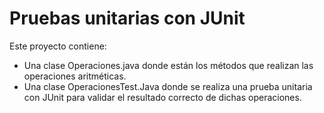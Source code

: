 # Pruebas unitarias con JUnit

Este proyecto contiene: 

- Una clase Operaciones.java donde están los métodos que realizan las operaciones aritméticas. 
- Una clase OperacionesTest.Java donde se realiza una prueba unitaria con JUnit para validar el resultado correcto de dichas operaciones. 